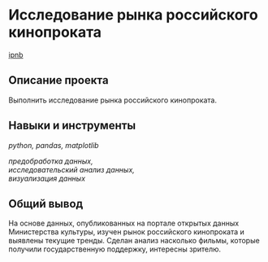 # Исследование рынка российского кинопроката

[ipnb](p4_portfolio.ipynb)

## Описание проекта

Выполнить исследование рынка российского кинопроката.

## Навыки и инструменты
*python, pandas, matplotlib* 

*предобработка данных,* <br>
*исследовательский анализ данных,* <br>
*визуализация данных* <br>

## Общий вывод

На основе данных, опубликованных на портале открытых данных Министерства культуры, изучен рынок российского кинопроката и выявлены текущие тренды. Сделан анализ насколько фильмы, которые получили государственную поддержку, интересны зрителю. 




